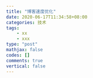 ```yaml
---
title: "博客速度优化"
date: 2020-06-17T11:34:58+08:00
categories: 技术
tags:
    - xx
    - xxx
type: "post"
mathjax: false
codes: []
comments: true
vertical: false
---
```



<!--more-->
